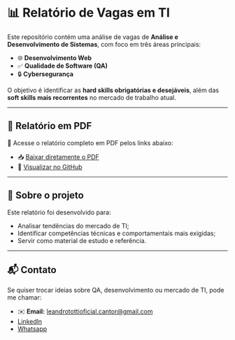 # 📊 Relatório de Vagas em TI  
 
Este repositório contém uma análise de vagas de **Análise e Desenvolvimento de Sistemas**, com foco em três áreas principais:  
 
- 🌐 **Desenvolvimento Web**  
- ✅ **Qualidade de Software (QA)**  
- 🔒 **Cybersegurança**  
 
O objetivo é identificar as **hard skills obrigatórias e desejáveis**, além das **soft skills mais recorrentes** no mercado de trabalho atual.  
 
---
 
## 📄 Relatório em PDF  
 
📌 Acesse o relatório completo em PDF pelos links abaixo: 
 
- 📥 [Baixar diretamente o PDF](https://github.com/leandrotottioficialcantor-cpu/Relat-rios_Vagas_TI/blob/main/Relatorio_Vagas_TI%20planilha%20.pdf )  
- 🔎 [Visualizar no GitHub](https://github.com/leandrotottioficialcantor-cpu/Relat-rios_Vagas_TI/tree/main)
 
---
 
## 🚀 Sobre o projeto  
 
Este relatório foi desenvolvido para:  
- Analisar tendências do mercado de TI;  
- Identificar competências técnicas e comportamentais mais exigidas;  
- Servir como material de estudo e referência.  
 
---
 
## 📬 Contato  
 
Se quiser trocar ideias sobre QA, desenvolvimento ou mercado de TI, pode me chamar:  
 
- ✉️ **Email:** leandrotottioficial.cantor@gmail.com
- [Linkedln](https://www.linkedin.com/in/leandro-félix-cavalcante)
- [Whatsapp](https://wa.me/5511947385979)
